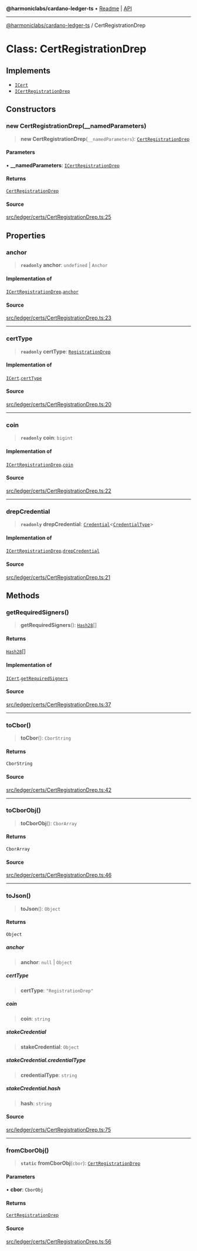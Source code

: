 **@harmoniclabs/cardano-ledger-ts** • [Readme](../README.md) \| [API](../globals.md)

***

[@harmoniclabs/cardano-ledger-ts](../README.md) / CertRegistrationDrep

# Class: CertRegistrationDrep

## Implements

- [`ICert`](../interfaces/ICert.md)
- [`ICertRegistrationDrep`](../interfaces/ICertRegistrationDrep.md)

## Constructors

### new CertRegistrationDrep(__namedParameters)

> **new CertRegistrationDrep**(`__namedParameters`): [`CertRegistrationDrep`](CertRegistrationDrep.md)

#### Parameters

• **\_\_namedParameters**: [`ICertRegistrationDrep`](../interfaces/ICertRegistrationDrep.md)

#### Returns

[`CertRegistrationDrep`](CertRegistrationDrep.md)

#### Source

[src/ledger/certs/CertRegistrationDrep.ts:25](https://github.com/HarmonicLabs/cardano-ledger-ts/blob/d1659b0/src/ledger/certs/CertRegistrationDrep.ts#L25)

## Properties

### anchor

> **`readonly`** **anchor**: `undefined` \| `Anchor`

#### Implementation of

[`ICertRegistrationDrep`](../interfaces/ICertRegistrationDrep.md).[`anchor`](../interfaces/ICertRegistrationDrep.md#anchor)

#### Source

[src/ledger/certs/CertRegistrationDrep.ts:23](https://github.com/HarmonicLabs/cardano-ledger-ts/blob/d1659b0/src/ledger/certs/CertRegistrationDrep.ts#L23)

***

### certType

> **`readonly`** **certType**: [`RegistrationDrep`](../enumerations/CertificateType.md#registrationdrep)

#### Implementation of

[`ICert`](../interfaces/ICert.md).[`certType`](../interfaces/ICert.md#certtype)

#### Source

[src/ledger/certs/CertRegistrationDrep.ts:20](https://github.com/HarmonicLabs/cardano-ledger-ts/blob/d1659b0/src/ledger/certs/CertRegistrationDrep.ts#L20)

***

### coin

> **`readonly`** **coin**: `bigint`

#### Implementation of

[`ICertRegistrationDrep`](../interfaces/ICertRegistrationDrep.md).[`coin`](../interfaces/ICertRegistrationDrep.md#coin)

#### Source

[src/ledger/certs/CertRegistrationDrep.ts:22](https://github.com/HarmonicLabs/cardano-ledger-ts/blob/d1659b0/src/ledger/certs/CertRegistrationDrep.ts#L22)

***

### drepCredential

> **`readonly`** **drepCredential**: [`Credential`](Credential.md)\<[`CredentialType`](../enumerations/CredentialType.md)\>

#### Implementation of

[`ICertRegistrationDrep`](../interfaces/ICertRegistrationDrep.md).[`drepCredential`](../interfaces/ICertRegistrationDrep.md#drepcredential)

#### Source

[src/ledger/certs/CertRegistrationDrep.ts:21](https://github.com/HarmonicLabs/cardano-ledger-ts/blob/d1659b0/src/ledger/certs/CertRegistrationDrep.ts#L21)

## Methods

### getRequiredSigners()

> **getRequiredSigners**(): [`Hash28`](Hash28.md)[]

#### Returns

[`Hash28`](Hash28.md)[]

#### Implementation of

[`ICert`](../interfaces/ICert.md).[`getRequiredSigners`](../interfaces/ICert.md#getrequiredsigners)

#### Source

[src/ledger/certs/CertRegistrationDrep.ts:37](https://github.com/HarmonicLabs/cardano-ledger-ts/blob/d1659b0/src/ledger/certs/CertRegistrationDrep.ts#L37)

***

### toCbor()

> **toCbor**(): `CborString`

#### Returns

`CborString`

#### Source

[src/ledger/certs/CertRegistrationDrep.ts:42](https://github.com/HarmonicLabs/cardano-ledger-ts/blob/d1659b0/src/ledger/certs/CertRegistrationDrep.ts#L42)

***

### toCborObj()

> **toCborObj**(): `CborArray`

#### Returns

`CborArray`

#### Source

[src/ledger/certs/CertRegistrationDrep.ts:46](https://github.com/HarmonicLabs/cardano-ledger-ts/blob/d1659b0/src/ledger/certs/CertRegistrationDrep.ts#L46)

***

### toJson()

> **toJson**(): `Object`

#### Returns

`Object`

##### anchor

> **anchor**: `null` \| `Object`

##### certType

> **certType**: `"RegistrationDrep"`

##### coin

> **coin**: `string`

##### stakeCredential

> **stakeCredential**: `Object`

##### stakeCredential.credentialType

> **credentialType**: `string`

##### stakeCredential.hash

> **hash**: `string`

#### Source

[src/ledger/certs/CertRegistrationDrep.ts:75](https://github.com/HarmonicLabs/cardano-ledger-ts/blob/d1659b0/src/ledger/certs/CertRegistrationDrep.ts#L75)

***

### fromCborObj()

> **`static`** **fromCborObj**(`cbor`): [`CertRegistrationDrep`](CertRegistrationDrep.md)

#### Parameters

• **cbor**: `CborObj`

#### Returns

[`CertRegistrationDrep`](CertRegistrationDrep.md)

#### Source

[src/ledger/certs/CertRegistrationDrep.ts:56](https://github.com/HarmonicLabs/cardano-ledger-ts/blob/d1659b0/src/ledger/certs/CertRegistrationDrep.ts#L56)

